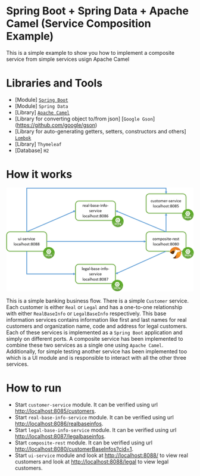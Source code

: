 # Spring Boot + Spring Data + Apache Camel (Service Composition Example)

This is a simple example to show you how to implement a composite service from simple services usign Apache Camel

# Libraries and Tools
* [Module] [`Spring Boot`](https://spring.io/projects/spring-boot)
* [Module] `Spring Data`
* [Library] [`Apache Camel`](https://camel.apache.org/)
* [Library for converting object to/from json] [`Google Gson`] (https://github.com/google/gson)
* [Library for auto-generating getters, setters, constructors and others] [`Lombok`](https://projectlombok.org/)
* [Library] `Thymeleaf`
* [Database] `H2`

# How it works

![Architecture](imgs/composite-service-arch.png)


This is a simple banking business flow. There is a simple `Customer` service. Each customer is either `Real`
or `Legal` and has a one-to-one relationship with either `RealBaseInfo` or `LegalBaseInfo` respectively.
This base information services contains information like first and last names for real customers and
organization name, code and address for legal customers.
Each of these services is implemented as a `Spring Boot` application and simply on different ports. 
A composite service has been implemented to combine these two services as a single one using `Apache Camel`.
Additionally, for simple testing another service has been implemented too which is a UI module and
is responsible to interact with all the other three services.

# How to run
* Start `customer-service` module. It can be verified using url [http://localhost:8085/customers](http://localhost:8085/customers).
* Start `real-base-info-service` module. It can be verified using url [http://localhost:8086/realbaseinfos](http://localhost:8086/realbaseinfos).
* Start `legal-base-info-service` module. It can be verified using url [http://localhost:8087/legalbaseinfos](http://localhost:8087/legalbaseinfos).
* Start `composite-rest` module. It can be verified using url [http://localhost:8080/customerBaseInfos?cid=1](http://localhost:8080/customerBaseInfos?cid=1).
* Start `ui-service` module and look at [http://localhost:8088/](http://localhost:8088/) to view real customers and
look at [http://localhost:8088/legal](http://localhost:8088/legal) to view legal customers.
